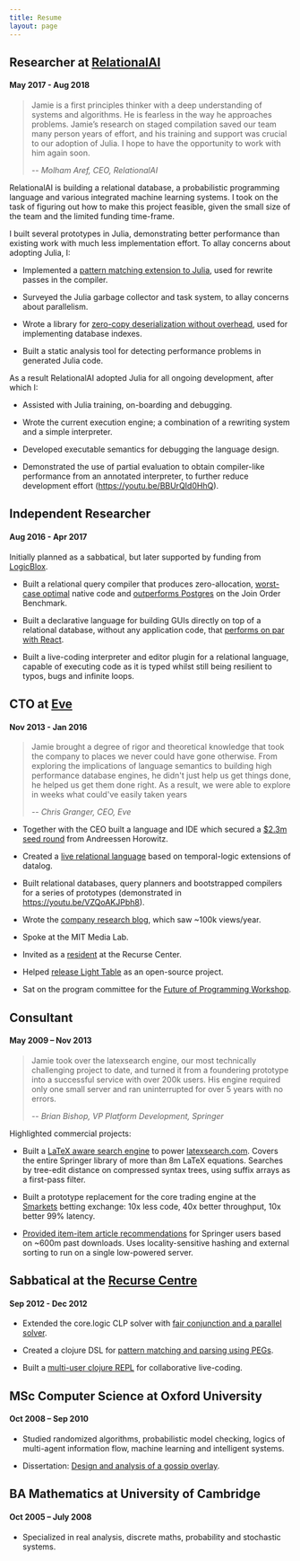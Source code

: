 ```yaml
---
title: Resume
layout: page
---
```


## Researcher at [RelationalAI](http://relational.ai/)

#### May 2017 - Aug 2018

> Jamie is a first principles thinker with a deep understanding of systems and algorithms. He is fearless in the way he approaches problems. Jamie’s research on staged compilation saved our team many person years of effort, and his training and support was crucial to our adoption of Julia. I hope to have the opportunity to work with him again soon.
>
> -- <cite>Molham Aref, CEO, RelationalAI</cite>

RelationalAI is building a relational database, a probabilistic programming language and various integrated machine learning systems. I took on the task of figuring out how to make this project feasible, given the small size of the team and the limited funding time-frame.

I built several prototypes in Julia, demonstrating better performance than existing work with much less implementation effort. To allay concerns about adopting Julia, I:

* Implemented a [pattern matching extension to Julia](https://github.com/RelationalAI-oss/Rematch.jl), used for rewrite passes in the compiler.

* Surveyed the Julia garbage collector and task system, to allay concerns about parallelism.

* Wrote a library for [zero-copy deserialization without overhead](https://github.com/RelationalAI-oss/Blobs.jl), used for implementing database indexes.

* Built a static analysis tool for detecting performance problems in generated Julia code.

As a result RelationalAI adopted Julia for all ongoing development, after which I:

* Assisted with Julia training, on-boarding and debugging.

* Wrote the current execution engine; a combination of a rewriting system and a simple interpreter.

* Developed executable semantics for debugging the language design.

* Demonstrated the use of partial evaluation to obtain compiler-like performance from an annotated interpreter, to further reduce development effort (<https://youtu.be/BBUrQId0HhQ>).

## Independent Researcher

#### Aug 2016 - Apr 2017

Initially planned as a sabbatical, but later supported by funding from [LogicBlox](https://developer.logicblox.com/).

* Built a relational query compiler that produces zero-allocation, [worst-case optimal](https://arxiv.org/abs/1310.3314) native code and [outperforms Postgres](http://scattered-thoughts.net/blog/2016/10/11/a-practical-relational-query-compiler-in-500-lines/) on the Join Order Benchmark.

* Built a declarative language for building GUIs directly on top of a relational database, without any application code, that [performs on par with React](http://scattered-thoughts.net/blog/2017/07/28/relational-ui/).

* Built a live-coding interpreter and editor plugin for a relational language, capable of executing code as it is typed whilst still being resilient to typos, bugs and infinite loops.

## CTO at [Eve](http://witheve.com/)

#### Nov 2013 - Jan 2016

> Jamie brought a degree of rigor and theoretical knowledge that took the company to places we never could have gone otherwise. From exploring the implications of language semantics to building high performance database engines, he didn't just help us get things done, he helped us get them done right. As a result, we were able to explore in weeks what could've easily taken years
>
> -- <cite>Chris Granger, CEO, Eve</cite>

* Together with the CEO built a language and IDE which secured a [$2.3m seed round](https://techcrunch.com/2014/10/01/eve-raises-2-3m-to-rethink-programming/) from Andreessen Horowitz.

* Created a [live relational language](http://witheve.com/philosophy/) based on temporal-logic extensions of datalog.

* Built relational databases, query planners and bootstrapped compilers for a series of prototypes (demonstrated in <https://youtu.be/VZQoAKJPbh8>).

* Wrote the [company research blog](http://incidentalcomplexity.com/archive/), which saw ~100k views/year.

* Spoke at the MIT Media Lab.

* Invited as a [resident](https://www.recurse.com/blog/68-a-small-step-in-a-new-direction) at the Recurse Center.

* Helped [release Light Table](http://www.chris-granger.com/2014/01/07/light-table-is-open-source/) as an open-source project.

* Sat on the program committee for the [Future of Programming Workshop](http://www.future-programming.org/2015/call.html).

## Consultant

#### May 2009 – Nov 2013

> Jamie took over the latexsearch engine, our most technically challenging project to date, and turned it from a foundering prototype into a successful service with over 200k users. His engine required only one small server and ran uninterrupted for over 5 years with no errors.
>
> -- <cite>Brian Bishop, VP Platform Development, Springer</cite>

Highlighted commercial projects:

* Built a [LaTeX aware search engine](http://scattered-thoughts.net/blog/2010/12/08/optimising-texsearch/) to power [latexsearch.com](http://latexsearch.com). Covers the entire Springer library of more than 8m LaTeX equations. Searches by tree-edit distance on compressed syntax trees, using suffix arrays as a first-pass filter.

* Built a prototype replacement for the core trading engine at the [Smarkets](https://smarkets.com/) betting exchange: 10x less code, 40x better throughput, 10x better 99% latency.

* [Provided item-item article recommendations](https://github.com/jamii/springer-recommendations) for Springer users based on ~600m past downloads. Uses locality-sensitive hashing and external sorting to run on a single low-powered server.

## Sabbatical at the [Recurse Centre](https://www.recurse.com/)

#### Sep 2012 - Dec 2012

* Extended the core.logic CLP solver with [fair conjunction and a parallel solver](http://scattered-thoughts.net/blog/2012/12/19/search-trees-and-core-dot-logic/).

* Created a clojure DSL for [pattern matching and parsing using PEGs](http://scattered-thoughts.net/blog/2012/12/04/strucjure-motivation/).

* Built a [multi-user clojure REPL](https://github.com/jamii/concerto) for collaborative live-coding.

## MSc Computer Science at Oxford University

#### Oct 2008 – Sep 2010

* Studied randomized algorithms, probabilistic model checking, logics of multi-agent information flow, machine learning and intelligent systems.

* Dissertation: [Design and analysis of a gossip overlay](https://github.com/jamii/dissertation/blob/master/writeup/main.pdf).

## BA Mathematics at University of Cambridge

#### Oct 2005 – July 2008

* Specialized in real analysis, discrete maths, probability and stochastic systems.
